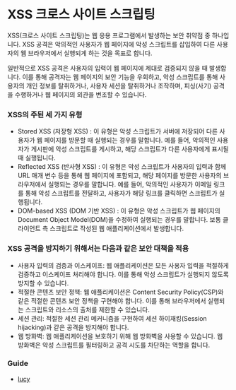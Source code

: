 # XSS 크로스 사이트 스크립팅

XSS(크로스 사이트 스크립팅)는 웹 응용 프로그램에서 발생하는 보안 취약점 중 하나입니다. XSS 공격은 악의적인 사용자가 웹 페이지에 악성 스크립트를 삽입하여 다른 사용자의 웹 브라우저에서 실행되게 하는 것을 목표로 합니다.

일반적으로 XSS 공격은 사용자의 입력이 웹 페이지에 제대로 검증되지 않을 때 발생합니다. 이를 통해 공격자는 웹 페이지의 보안 기능을 우회하고, 악성 스크립트를 통해 사용자의 개인 정보를 탈취하거나, 사용자 세션을 탈취하거나 조작하며, 피싱(사기) 공격을 수행하거나 웹 페이지의 외관을 변조할 수 있습니다.

### XSS의 주된 세 가지 유형

- Stored XSS (저장형 XSS) : 이 유형은 악성 스크립트가 서버에 저장되어 다른 사용자가 웹 페이지를 방문할 때 실행되는 경우를 말합니다. 예를 들어, 악의적인 사용자가 게시판에 악성 스크립트를 게시하고, 해당 스크립트가 다른 사용자에게 표시될 때 실행됩니다.
- Reflected XSS (반사형 XSS) : 이 유형은 악성 스크립트가 사용자의 입력과 함께 URL 매개 변수 등을 통해 웹 페이지에 포함되고, 해당 페이지를 방문한 사용자의 브라우저에서 실행되는 경우를 말합니다. 예를 들어, 악의적인 사용자가 이메일 링크를 통해 악성 스크립트를 전달하고, 사용자가 해당 링크를 클릭하면 스크립트가 실행됩니다.
- DOM-based XSS (DOM 기반 XSS) : 이 유형은 악성 스크립트가 웹 페이지의 Document Object Model(DOM)을 수정하여 실행되는 경우를 말합니다. 보통 클라이언트 측 스크립트로 작성된 웹 애플리케이션에서 발생합니다.

### XSS 공격을 방지하기 위해서는 다음과 같은 보안 대책을 적용

- 사용자 입력의 검증과 이스케이프: 웹 애플리케이션은 모든 사용자 입력을 적절하게 검증하고 이스케이프 처리해야 합니다. 이를 통해 악성 스크립트가 실행되지 않도록 방지할 수 있습니다.
- 적절한 콘텐츠 보안 정책: 웹 애플리케이션은 Content Security Policy(CSP)와 같은 적절한 콘텐츠 보안 정책을 구현해야 합니다. 이를 통해 브라우저에서 실행되는 스크립트와 리소스의 출처를 제한할 수 있습니다.
- 세션 관리: 적절한 세션 관리 메커니즘을 구현하여 세션 하이재킹(Session hijacking)과 같은 공격을 방지해야 합니다.
- 웹 방화벽: 웹 애플리케이션을 보호하기 위해 웹 방화벽을 사용할 수 있습니다. 웹 방화벽은 악성 스크립트를 필터링하고 공격 시도를 차단하는 역할을 합니다.

### Guide
- [lucy](https://github.com/naver/lucy-xss-servlet-filter)
